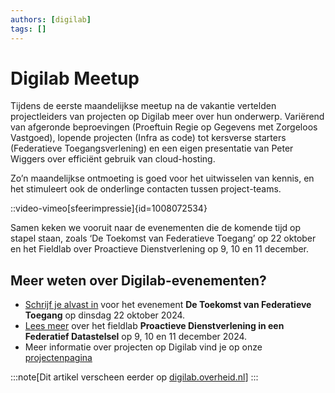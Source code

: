 ```yaml
---
authors: [digilab]
tags: []
---
```

# Digilab Meetup

Tijdens de eerste maandelijkse meetup na de vakantie vertelden projectleiders van projecten op Digilab meer over hun onderwerp. Variërend van afgeronde beproevingen (Proeftuin Regie op Gegevens met Zorgeloos Vastgoed), lopende projecten (Infra as code) tot kersverse starters (Federatieve Toegangsverlening) en een eigen presentatie van Peter Wiggers over efficiënt gebruik van cloud-hosting.

<!-- truncate -->

Zo’n maandelijkse ontmoeting is goed voor het uitwisselen van kennis, en het stimuleert ook de onderlinge contacten tussen project-teams.

::video-vimeo[sfeerimpressie]{id=1008072534}

Samen keken we vooruit naar de evenementen die de komende tijd op stapel staan, zoals ‘De Toekomst van Federatieve Toegang’ op 22 oktober en het Fieldlab over Proactieve Dienstverlening op 9, 10 en 11 december.

## Meer weten over Digilab-evenementen?

- [Schrijf je alvast in](https://digilab.pleio.nl/groups/view/fdadad2d-155d-4395-a010-67003d2d9e8a/de-toekomst-van-federatieve-toegang/events/view/80376d03-aef4-4d12-be91-e9c1b5c1fffc/de-toekomst-van-federatieve-toegang) voor het evenement **De Toekomst van Federatieve Toegang** op dinsdag 22 oktober 2024.
- [Lees meer](https://realisatieibds.nl/groups/view/0056c9ef-5c2e-44f9-a998-e735f1e9ccaa/de-ontwikkeling-van-het-federatief-datastelsel/events/view/6d18d384-f521-43c2-8732-d49828028f78/save-the-date-fieldlab-proactieve-dienstverlening-in-een-federatief-datastelsel) over het fieldlab **Proactieve Dienstverlening in een Federatief Datastelsel** op 9, 10 en 11 december 2024.
- Meer informatie over projecten op Digilab vind je op onze [projectenpagina](https://digilab.overheid.nl/projecten)

:::note[Dit artikel verscheen eerder op [digilab.overheid.nl](https://digilab.overheid.nl/blog/digilab-meetup/)]
:::
